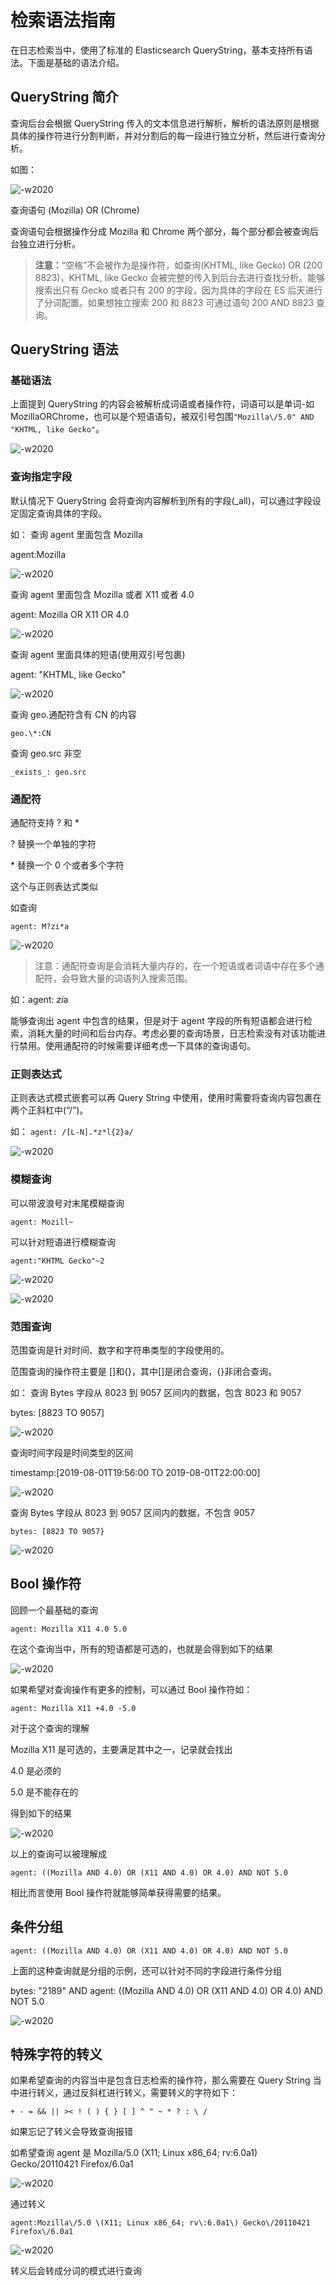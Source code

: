# 检索语法指南

在日志检索当中，使用了标准的 Elasticsearch QueryString，基本支持所有语法。下面是基础的语法介绍。

## QueryString 简介

查询后台会根据 QueryString 传入的文本信息进行解析，解析的语法原则是根据具体的操作符进行分割判断，并对分割后的每一段进行独立分析，然后进行查询分析。

如图：

![-w2020](../../media/2019-12-13-14-24-14.jpg)

查询语句 (Mozilla) OR (Chrome)

查询语句会根据操作分成 Mozilla 和 Chrome 两个部分，每个部分都会被查询后台独立进行分析。

> **注意：**“空格”不会被作为是操作符，如查询(KHTML, like Gecko) OR (200 8823)，KHTML, like Gecko 会被完整的传入到后台去进行查找分析。能够搜索出只有 Gecko 或者只有 200 的字段，因为具体的字段在 ES 后天进行了分词配置。如果想独立搜索 200 和 8823 可通过语句 200 AND 8823 查询。

## QueryString 语法

### 基础语法

上面提到 QueryString 的内容会被解析成词语或者操作符，词语可以是单词-如 MozillaORChrome，也可以是个短语语句，被双引号包围`"Mozilla\/5.0" AND "KHTML, like Gecko"`。

![-w2020](../../media/2019-12-13-14-25-42.jpg)

### 查询指定字段

默认情况下 QueryString 会将查询内容解析到所有的字段(_all)，可以通过字段设定固定查询具体的字段。

如：
查询 agent 里面包含 Mozilla

agent:Mozilla

![-w2020](../../media/2019-12-13-14-26-46.jpg)

查询 agent 里面包含 Mozilla 或者 X11 或者 4.0

agent: Mozilla OR X11 OR 4.0

![-w2020](../../media/2019-12-13-14-27-23.jpg)

查询 agent 里面具体的短语(使用双引号包裹)

agent: "KHTML, like Gecko"

![-w2020](../../media/2019-12-13-14-27-47.jpg)

查询 geo.通配符含有 CN 的内容

`geo.\*:CN`

查询 geo.src 非空

`_exists_: geo.src`

### 通配符

通配符支持 ? 和 *

? 替换一个单独的字符

\* 替换一个 0 个或者多个字符

这个与正则表达式类似

如查询

`agent: M?zi*a`

![-w2020](../../media/2019-12-13-14-29-42.jpg)

> 注意：通配符查询是会消耗大量内存的，在一个短语或者词语中存在多个通配符，会导致大量的词语列入搜索范围。

如：agent: *zi*a

能够查询出 agent 中包含的结果，但是对于 agent 字段的所有短语都会进行检索，消耗大量的时间和后台内存。考虑必要的查询场景，日志检索没有对该功能进行禁用。使用通配符的时候需要详细考虑一下具体的查询语句。

### 正则表达式

正则表达式模式嵌套可以再 Query String 中使用，使用时需要将查询内容包裹在两个正斜杠中(“/”)。

如：
`agent: /[L-N].*z*l{2}a/`

![-w2020](../../media/2019-12-13-14-30-54.jpg)

### 模糊查询

可以带波浪号对末尾模糊查询

`agent: Mozill~`

可以针对短语进行模糊查询

`agent:"KHTML Gecko"~2`

![-w2020](../../media/2019-12-13-14-33-42.jpg)

![-w2020](../../media/2019-12-13-14-33-47.jpg)

### 范围查询

范围查询是针对时间、数字和字符串类型的字段使用的。

范围查询的操作符主要是 []和{}，其中[]是闭合查询，{}非闭合查询。

如：
查询 Bytes 字段从 8023 到 9057 区间内的数据，包含 8023 和 9057

bytes: [8823 TO 9057]

![-w2020](../../media/2019-12-13-17-36-50.jpg)

查询时间字段是时间类型的区间

timestamp:[2019-08-01T19:56:00 TO 2019-08-01T22:00:00]

![-w2020](../../media/2019-12-13-17-37-16.jpg)

查询 Bytes 字段从 8023 到 9057 区间内的数据，不包含 9057

`bytes: [8823 TO 9057}`

![-w2020](../../media/2019-12-13-17-37-35.jpg)

## Bool 操作符

回顾一个最基础的查询

`agent: Mozilla X11 4.0 5.0`

在这个查询当中，所有的短语都是可选的，也就是会得到如下的结果

![-w2020](../../media/2019-12-13-17-39-23.jpg)

如果希望对查询操作有更多的控制，可以通过 Bool 操作符如：

`agent: Mozilla X11 +4.0 -5.0`

对于这个查询的理解

Mozilla X11 是可选的，主要满足其中之一，记录就会找出

4.0 是必须的

5.0 是不能存在的

得到如下的结果

![-w2020](../../media/2019-12-13-17-39-57.jpg)

以上的查询可以被理解成

`agent: ((Mozilla AND 4.0) OR (X11 AND 4.0) OR 4.0) AND NOT 5.0`

相比而言使用 Bool 操作符就能够简单获得需要的结果。

## 条件分组

`agent: ((Mozilla AND 4.0) OR (X11 AND 4.0) OR 4.0) AND NOT 5.0`

上面的这种查询就是分组的示例，还可以针对不同的字段进行条件分组

bytes: "2189" AND agent: ((Mozilla AND 4.0) OR (X11 AND 4.0) OR 4.0) AND NOT 5.0

![-w2020](../../media/2019-12-13-17-40-46.jpg)

## 特殊字符的转义

如果希望查询的内容当中是包含日志检索的操作符，那么需要在 Query String 当中进行转义，通过反斜杠进行转义，需要转义的字符如下：

`+ - = && || >< ! ( ) { } [ ] ^ " ~ * ? : \ /`

如果忘记了转义会导致查询报错

如希望查询 agent 是 Mozilla/5.0 (X11; Linux x86_64; rv:6.0a1) Gecko/20110421 Firefox/6.0a1

![-w2020](../../media/2019-12-13-17-41-20.jpg)

通过转义

`agent:Mozilla\/5.0 \(X11; Linux x86_64; rv\:6.0a1\) Gecko\/20110421 Firefox\/6.0a1`

![-w2020](../../media/2019-12-13-17-41-42.jpg)

转义后会转成分词的模式进行查询
